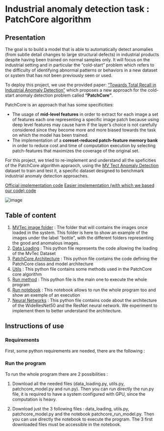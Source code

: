 # Industrial anomaly detection task : PatchCore algorithm

## Presentation 
The goal is to build a model that is able to automatically detect anomalies (from subtle detail changes to large structural defects) in industrial products despite having been trained on normal samples only. It will focus on the industrial setting and in particular the “cold-start” problem which refers to the difficulty of identifying abnormal patterns or behaviors in a new dataset or system that has not been previously seen or used. 

To deploy this project, we use the provided paper: [“Towards Total Recall in Industrial Anomaly Detection”](https://openaccess.thecvf.com/content/CVPR2022/papers/Roth_Towards_Total_Recall_in_Industrial_Anomaly_Detection_CVPR_2022_paper.pdf) which proposes a new approach for the cold-start anomaly detection problem called **“PatchCore”**. 

PatchCore is an approach that has some specificities:
- The usage of **mid-level features** in order to extract for each image a set of features each one representing a specific image patch because using deep level features may cause harm if the layer’s choice is not carefully considered since they become more and more biased towards the task on which the model has been trained.
- The implementation of a **coreset-reduced patch-feature memory bank** in order to reduce cost and time of computation execution by selecting patch-features that maximizes the coverage of the original set.

For this project, we tried to re-implement and understand all the speficities of the PatchCore algorithm appraoch, using the [MV Tect Anomaly Detection](https://www.mvtec.com/company/research/datasets/mvtec-ad/) dataset to train and test it, a specific dataset designed to benchmark industrial anomaly detection approaches. 

[Official implementation code](github.com/amazon-research/patchcore-inspection)
[Easier implementation (with which we based our code) code](https://github.com/rvorias/ind_knn_ad)

![image](https://user-images.githubusercontent.com/76529865/214596320-fb91598d-4fe9-4d2d-886b-49216d621fef.png)

## Table of content 
1. [MVTec image folder](#C_mvtec_anomaly_detection/bottle) : The folder that will contains the images once loaded in the system. This folder is here to show an example of the images under the label "bottle", with the different folders representing the good and anomalous images. 
2. [Data Loading](#data_loading.py) : This python file represents the code allowing the loading of the MvTec Dataset
3. [PatchCore Architecture](#patchcore_model.py) : This python file contains the code defining the PatchCore class and model architecture
4. [Utils](#utils.py) : This python file contains some methods used in the PatchCore core algorithm
5. [Run method](#run.py) : This python file is the main one to execute the whole program
6. [Run notebook](#patchcore_run_notebook.ipynb) : This notebook allows to run the whole program too and show an exemple of an execution
7. [Neural Networks](#neural_networks.py) : This python file contains code about the architecture of the WideResNet50 and the ResNet neural network. We experiment to implement them to better understand the architecture.

## Instructions of use 

### Requirements 
First, some python requirements are needed, there are the following : 

### Run the program
To run the whole program there are 2 possibilities : 

1. Download all the needed files (data_loading.py, utils.py, patchcore_model.py and run.py). Then you can run directly the run.py file, it is required to have a system configured with GPU, since the computation is heavy. 

2. Download just the 3 following files : data_loading, utils.py, patchcore_model.py and the notebook patchcore_run_model.py. Then you can use directly the notebook to execute the program. The 3 first downloaded files must be accessible in the notebook. 
